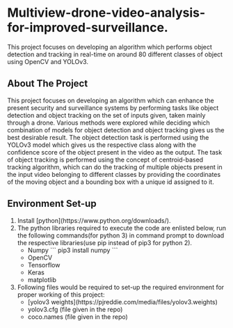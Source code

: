 # Multiview-drone-video-analysis-for-improved-surveillance.
This project focuses on developing an algorithm which performs object detection and tracking in real-time on around 80 different classes of object using OpenCV and YOLOv3.

<h2>About The Project</h2>

This project focuses on developing an algorithm which can enhance the present security and surveillance systems by performing tasks like object detection and object tracking on the set of inputs given, taken mainly through a drone. Various methods were explored while deciding which combination of models for object detection and object tracking gives us the best desirable result. The object detection task is performed using the YOLOv3 model which gives us the respective class along with the confidence score of the object present in the video as the output. The task of object tracking is performed using the concept of centroid-based tracking algorithm, which can do the tracking of multiple objects present in the input video belonging to different classes by providing the coordinates of the moving object and a bounding box with a unique id assigned to it.

<h2>Environment Set-up</h2>
<ol>
  <li>Install [python](https://www.python.org/downloads/).</li>
  <li>The python libraries required to execute the code are enlisted below, run the following commands(for python 3) in command prompt to download the respective libraries(use pip instead of pip3 for python 2).
      <ul>
        <li>
          Numpy 
          ```
          pip3 install numpy
          ```
        </li>
        <li>OpenCV</li>
        <li>Tensorflow</li>
        <li>Keras</li>
        <li>matplotlib</li>
      </ul>
  </li>
  <li>Following files would be required to set-up the required environment for proper working of this project:
    <ul>
      <li>[yolov3 weights](https://pjreddie.com/media/files/yolov3.weights) </li>
      <li>yolov3.cfg (file given in the repo)</li>
      <li>coco.names (file given in the repo)</li>
    </ul>
   </li> 
   
  </ol>
